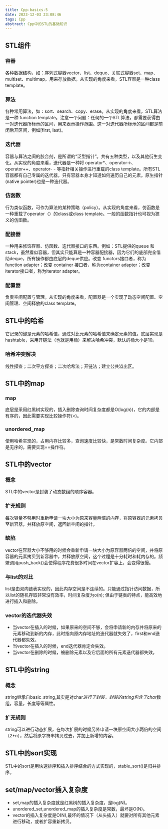 ```yaml
---
title: Cpp-basics-5
date: 2023-12-03 23:08:46
tags: Cpp
abstract: Cpp中的STL的基础知识
---
```

## STL组件
### 容器
各种数据结构，如：序列式容器vector、list、deque、关联式容器set、map、multiset、multimap。用来存放数据。从实现的角度来看，STL容器是一种class template。
### 算法
各种常用算法，如：sort、search、copy、erase。从实现的角度来看，STL算法是一种 function template。注意一个问题：任何的一个STL算法，都需要获得由一对迭代器所标示的区间，用来表示操作范围。这一对迭代器所标示的区间都是前闭后开区间，例如[first, last)。
### 迭代器
容器与算法之间的胶合剂，是所谓的“泛型指针”。共有五种类型，以及其他衍生变化。从实现的角度来看，迭代器是一种将 operator*、operator->、operator++、operator- - 等指针相关操作进行重载的class template。所有STL容器都有自己专属的迭代器，只有容器本身才知道如何遍历自己的元素。原生指针(native pointer)也是一种迭代器。
### 仿函数
行为类似函数，可作为算法的某种策略（policy）。从实现的角度来看，仿函数是一种重载了operator（）的class或class template。一般的函数指针也可视为狭义的仿函数。
### 配接器
一种用来修饰容器、仿函数、迭代器接口的东西。例如：STL提供的queue 和 stack，虽然看似容器，但其实只能算是一种容器配接器，因为它们的底部完全借助deque，所有操作都由底层的deque供应。改变 functors接口者，称为function adapter；改变 container 接口者，称为container adapter；改变iterator接口者，称为iterator adapter。
### 配置器
负责空间配置与管理。从实现的角度来看，配置器是一个实现了动态空间配置、空间管理、空间释放的class template。
## STL中的哈希
它记录的键是元素的哈希值，通过对比元素的哈希值来确定元素的值。底层实现是hashtable，采用开链法（也就是用桶）来解决哈希冲突，默认的桶大小是10。
### 哈希冲突解决
线性探查；二次平方探查；二次哈希法；开链法；建立公共溢出区。
## STL中的map
### map
底层是采用红黑树实现的，插入删除查询时间复杂度都是O(log(n))，它的内部是有序的，因此需要实现比较操作符(<)。
### unordered_map
使用哈希实现的，占用内存比较多，查询速度比较快，是常数时间复杂度。它内部是无序的，需要实现==操作符。
## STL中的vector
### 概念
STL中的vector是封装了动态数组的顺序容器。
### 扩充规则
每次容量不够用时重新申请一块大小为原来容量两倍的内存，将原容器的元素拷贝至新容器，并释放原空间，返回新空间的指针。
### 缺陷
vector在容器大小不够用的时候会重新申请一块大小为原容器两倍的空间，并将原容器的元素拷贝到新容器中，并释放原空间，这个过程是十分耗时和耗内存的。频繁调用push_back()会使得程序花费很多时间在vector扩容上，会变得很慢。
### 与list的对比 
list是由双向链表实现的，因此内存空间是不连续的。只能通过指针访问数据，所以list的随机存取非常没有效率，时间复杂度为o(n); 但由于链表的特点，能高效地进行插入和删除。
### vector的迭代器失效

- 当vector在插入的时候，如果原来的空间不够，会将申请新的内存并将原来的元素移动到新的内存，此时指向原内存地址的迭代器就失效了，first和end迭代器都失效。
- 当vector在插入的时候，end迭代器肯定会失效。
- 当vector在删除的时候，被删除元素以及它后面的所有元素迭代器都失效。
## STL中的string
### 概念
string继承自basic_string,其实是对char*进行了封装，封装的string包含了char*数组，容量，长度等等属性。
### 扩充规则
string可以进行动态扩展，在每次扩展的时候另外申请一块原空间大小两倍的空间（2*n），然后将原字符串拷贝过去，并加上新增的内容。
## STL中的sort实现
STL中的sort是用快速排序和插入排序结合的方式实现的，stable_sort()是归并排序。
## set/map/vector插入复杂度

- set,map的插入复杂度就是红黑树的插入复杂度，是log(N)。
- unordered_set,unordered_map的插入复杂度是常数，最坏是O(N)。
- vector的插入复杂度是O(N),最坏的情况下（从头插入）就要对所有其他元素进行移动，或者扩容重新拷贝。
